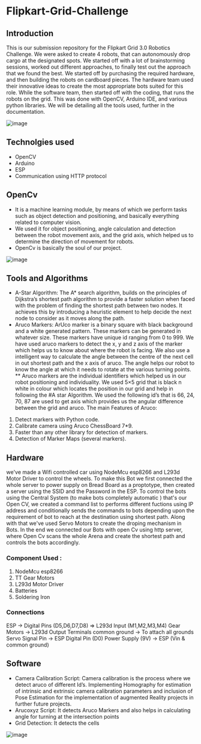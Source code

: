 # Flipkart-Grid-Challenge

## Introduction
This is our submission repository for the Flipkart Grid 3.0 Robotics Challenge. We were asked to create 4 robots, that can autonomously drop cargo at the designated spots. We started off with a lot of brainstorming sessions, worked out different approaches, to finally test out the approach that we found the best. We started off by purchasing the required hardware, and then building the robots on cardboard pieces. The hardware team used their innovative ideas to create the most appropriate bots suited for this role. While the software team, then started off with the coding, that runs the robots on the grid. This was done with OpenCV, Arduino IDE, and various python libraries. We will be detailing all the tools used, further in the documentation.

![image](https://user-images.githubusercontent.com/56999226/135768137-560cbd8a-72e3-4647-ae8f-d864306d8e5f.png)


## Technolgies used
* OpenCV
* Arduino
* ESP
* Communication using HTTP protocol

## OpenCv
* It is a machine learning module, by means of which we perform tasks such as object detection and positioning, and basically everything related to computer vision.
* We used it for object positioning, angle calculation and detection between the robot movement axis, and the grid axis, which helped us to determine the direction of movement for robots.
* OpenCv is basically the soul of our project.

![image](https://user-images.githubusercontent.com/56999226/135768168-5ca3c416-89fe-4967-a65f-45a53129c8ef.png)


## Tools and Algorithms
* A-Star Algorithm: The A* search algorithm, builds on the principles of Dijkstra’s shortest path algorithm to provide a faster solution when faced with the problem of finding the shortest path between two nodes. It achieves this by introducing a heuristic element to help decide the next node to consider as it moves along the path. 
* Aruco Markers: ArUco marker is a binary square with black background and a white generated pattern. These markers can be generated in whatever size. These markers have unique id ranging from 0 to 999. We have used aruco markers to detect the x, y and z axis of the marker which helps us to know about where the robot is facing. We also use a intelligent way to calculate the angle between the centre of the next cell in out shortest path and the x axis of aruco. The angle helps our robot to know the angle at which it needs to rotate at the various turning points.
** Aruco markers are the individual identifiers which helped us in our robot positioning and individuality. We used  5×5 grid that is black n white in colour which  locates the position in our grid and help in following the #A star Algorithm.  We used the following id’s that is 66, 24, 70, 87 are used to get axis which provides us the angular difference between the grid and aruco.
The main Features of Aruco:
1.	Detect markers with Python code.
2.	Calibrate camera using Aruco ChessBoard 7*9.
3.	Faster than any other library for detection of markers.
4.	Detection of Marker Maps (several markers). 


## Hardware
we've made a Wifi controlled car using NodeMcu esp8266 and L293d Motor Driver to control the wheels. To make this Bot we first connected the whole server to power supply on Bread Board as a proptotype, then created a server using the SSID and the Password in the ESP.
To control the bots using the Central System (to make bots completely automatic ) that's our Open CV, we created a command list to performs different fuctions using IP address and conditionally sends the commands to bots depending upon the requirement of bot to reach at the destination using shortest path. Along with that we've used Servo Motors to create the droping mechanism in Bots.
In the end we connected our Bots with open Cv using http server, where Open Cv scans the whole Arena and create the shortest path and controls the bots accordingly.

### Component Used :

1. NodeMcu esp8266
2. TT Gear Motors
3. L293d Motor Driver
4. Batteries
5. Soldering Iron

### Connections

ESP -> Digital Pins (D5,D6,D7,D8) => L293d Input (M1,M2,M3,M4)
Gear Motors -> L293d Output Terminals 
common ground -> To attach all grounds
Servo Signal Pin -> ESP Digital Pin (D0)
Power Supply (9V) -> ESP (Vin & common ground)

## Software
* Camera Calibration Script: Camera calibration is the process where we detect aruco of different Id’s. Implementing Homography for estimation of intrinsic and extrinsic camera calibration parameters and inclusion of Pose Estimation for the implementation of augmented Reality projects in further future projects. 
* Arucoxyz Script: It detects Aruco Markers and also helps in calculating angle for turning at the intersection points
* Grid Detection: It detects the cells

![image](https://user-images.githubusercontent.com/56999226/135768067-998b4228-a588-48e0-b3e3-cf5857cd9fb2.png)


